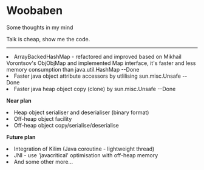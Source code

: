 # Woobaben
Some thoughts in my mind

Talk is cheap, show me the code.

---------------------
<li>ArrayBackedHashMap - refactored and improved based on Mikhail Vorontsov's ObjObjMap and implemented Map interface, it's faster and less memory consumption than java.util.HashMap  --Done 
<li>Faster java object attribute accessors by utlilising sun.misc.Unsafe  --Done 
<li>Faster java heap object copy (clone) by sun.misc.Unsafe  --Done

<b>Near plan</b>
<li>Heap object serialiser and deserialiser (binary format)
<li>Off-heap object facility
<li>Off-heap object copy/serialise/deserialise

<b>Future plan</b>
<li>Integration of Kilim (Java coroutine - lightweight thread)
<li>JNI - use 'javacritical' optimisation with off-heap memory 
<li>And some other more...




